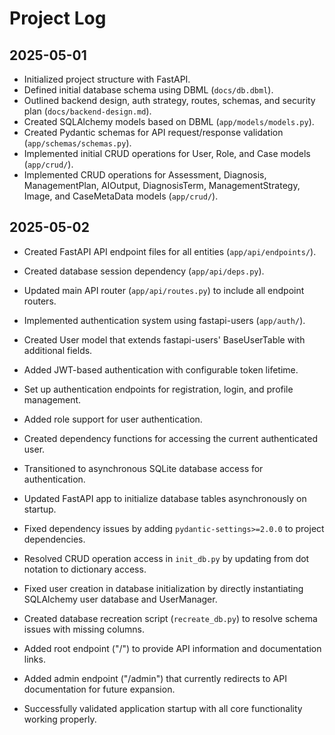 # Project Log

## 2025-05-01

*   Initialized project structure with FastAPI.
*   Defined initial database schema using DBML (`docs/db.dbml`).
*   Outlined backend design, auth strategy, routes, schemas, and security plan (`docs/backend-design.md`).
*   Created SQLAlchemy models based on DBML (`app/models/models.py`).
*   Created Pydantic schemas for API request/response validation (`app/schemas/schemas.py`).
*   Implemented initial CRUD operations for User, Role, and Case models (`app/crud/`).
*   Implemented CRUD operations for Assessment, Diagnosis, ManagementPlan, AIOutput, DiagnosisTerm, ManagementStrategy, Image, and CaseMetaData models (`app/crud/`).

## 2025-05-02

*   Created FastAPI API endpoint files for all entities (`app/api/endpoints/`).
*   Created database session dependency (`app/api/deps.py`).
*   Updated main API router (`app/api/routes.py`) to include all endpoint routers.

*   Implemented authentication system using fastapi-users (`app/auth/`).
*   Created User model that extends fastapi-users' BaseUserTable with additional fields.
*   Added JWT-based authentication with configurable token lifetime.
*   Set up authentication endpoints for registration, login, and profile management.
*   Added role support for user authentication.
*   Created dependency functions for accessing the current authenticated user.
*   Transitioned to asynchronous SQLite database access for authentication.
*   Updated FastAPI app to initialize database tables asynchronously on startup.

*   Fixed dependency issues by adding `pydantic-settings>=2.0.0` to project dependencies.
*   Resolved CRUD operation access in `init_db.py` by updating from dot notation to dictionary access.
*   Fixed user creation in database initialization by directly instantiating SQLAlchemy user database and UserManager.
*   Created database recreation script (`recreate_db.py`) to resolve schema issues with missing columns.
*   Added root endpoint ("/") to provide API information and documentation links.
*   Added admin endpoint ("/admin") that currently redirects to API documentation for future expansion.
*   Successfully validated application startup with all core functionality working properly.
